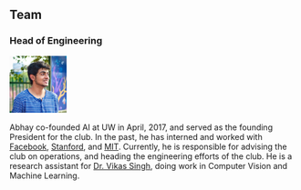 ## Team
### Head of Engineering
<img src="./assets/abhay.jpg" alt="drawing" width="100"/>

Abhay co-founded AI at UW in April, 2017, and served as the founding President for the club. In the past, he has interned and worked with [Facebook](facebook.com), [Stanford](stanford.edu), and [MIT](mit.edu). Currently, he is responsible for advising the club on operations, and heading the engineering efforts of the club. He is a research assistant for [Dr. Vikas Singh](http://www.biostat.wisc.edu/~vsingh/), doing work in Computer Vision and Machine Learning.

